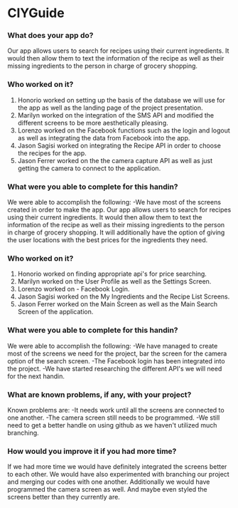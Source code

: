 # CIYGuide
### What does your app do?
Our app allows users to search for recipes using their current ingredients. It would then allow them to text the information of the recipe as well as their missing ingredients to the person in charge of grocery shopping.
### Who worked on it?
1. Honorio worked on setting up the basis of the database we will use for the app as well as the landing page of the project presentation.
2. Marilyn worked on the integration of the SMS API and modified the different screens to be more aesthetically pleasing.
3. Lorenzo worked on the Facebook functions such as the login and logout as well as integrating the data from Facebook into the app.
4. Jason Sagisi worked on integrating the Recipe API in order to choose the recipes for the app.
5. Jason Ferrer worked on the the camera capture API as well as just getting the camera to connect to the application.


### What were you able to complete for this handin?
We were able to accomplish the following:
  -We have most of the screens created in order to make the app.
Our app allows users to search for recipes using their current ingredients. It would then allow them to text the information of the recipe as well as their missing ingredients to the person in charge of grocery shopping. It will additionally have the option of giving the user locations with the best prices for the ingredients they need.
### Who worked on it?
1. Honorio worked on finding appropriate api's for price searching. 
2. Marilyn worked on the User Profile as well as the Settings Screen.
3. Lorenzo worked on - Facebook Login.
4. Jason Sagisi worked on the My Ingredients and the Recipe List Screens.
5. Jason Ferrer worked on the Main Screen as well as the Main Search Screen of the application.

### What were you able to complete for this handin?
We were able to accomplish the following:
  -We have managed to create most of the screens we need for the project, bar the screen for the camera option of the search screen.
  -The Facebook login has been integrated into the project.
  -We have started researching the different API's we will need for the next handin.
### What are known problems, if any, with your project?
Known problems are:
  -It needs work until all the screens are connected to one another.
  -The camera screen still needs to be programmed.
  -We still need to get a better handle on using github as we haven't utilized much branching.
### How would you improve it if you had more time?
If we had more time we would have definitely integrated the screens better to each other. We would have also experimented with branching our project and merging our codes with one another. Additionally we would have programmed the camera screen as well. And maybe even styled the screens better than they currently are.
